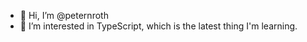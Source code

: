 - 👋 Hi, I’m @peternroth
- 👀 I’m interested in TypeScript, which is the latest thing I'm learning.

<!---
peternroth/peternroth is a ✨ special ✨ repository because its `README.md` (this file) appears on your GitHub profile.
You can click the Preview link to take a look at your changes.
--->
